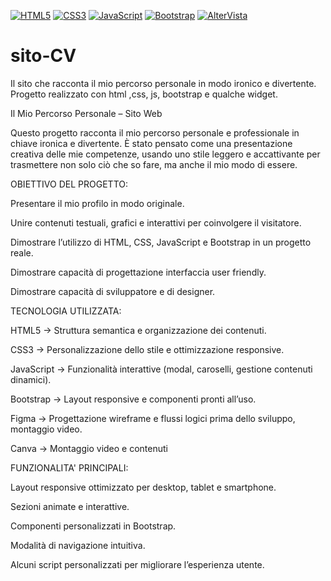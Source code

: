 [![HTML5](https://img.shields.io/badge/HTML5-E34F26?logo=html5&logoColor=white&style=flat)](INFO.md)
[![CSS3](https://img.shields.io/badge/CSS3-1572B6?logo=css3&logoColor=white&style=flat)](INFO.md)
[![JavaScript](https://img.shields.io/badge/JavaScript-F7DF1E?logo=javascript&logoColor=black&style=flat)](INFO.md)
[![Bootstrap](https://img.shields.io/badge/Bootstrap-7952B3?logo=bootstrap&logoColor=white&style=flat)](INFO.md)
[![AlterVista](https://img.shields.io/badge/Hosting-AlterVista-orange?style=flat)](INFO.md)

# sito-CV
Il sito che racconta il mio percorso personale in modo ironico e divertente. Progetto realizzato con html ,css, js, bootstrap e qualche widget. <br/>

Il Mio Percorso Personale – Sito Web

Questo progetto racconta il mio percorso personale e professionale in chiave ironica e divertente.
È stato pensato come una presentazione creativa delle mie competenze, usando uno stile leggero e accattivante per trasmettere non solo ciò che so fare, ma anche il mio modo di essere.


OBIETTIVO DEL PROGETTO:

Presentare il mio profilo in modo originale.

Unire contenuti testuali, grafici e interattivi per coinvolgere il visitatore.

Dimostrare l’utilizzo di HTML, CSS, JavaScript e Bootstrap in un progetto reale.

Dimostrare capacità di progettazione interfaccia user friendly.

Dimostrare capacità di sviluppatore e di designer. <br>


TECNOLOGIA UTILIZZATA:

HTML5 → Struttura semantica e organizzazione dei contenuti.

CSS3 → Personalizzazione dello stile e ottimizzazione responsive.

JavaScript → Funzionalità interattive (modal, caroselli, gestione contenuti dinamici).

Bootstrap → Layout responsive e componenti pronti all’uso.

Figma → Progettazione wireframe e flussi logici prima dello sviluppo, montaggio video.

Canva → Montaggio video e contenuti


FUNZIONALITA' PRINCIPALI:

Layout responsive ottimizzato per desktop, tablet e smartphone.

Sezioni animate e interattive.

Componenti personalizzati in Bootstrap.

Modalità di navigazione intuitiva.

Alcuni script personalizzati per migliorare l’esperienza utente.
